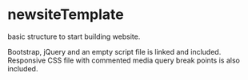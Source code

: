 # newsiteTemplate
basic structure to start building website.

Bootstrap, jQuery and an empty script file is linked and included.
Responsive CSS file with commented media query break points is also included.
